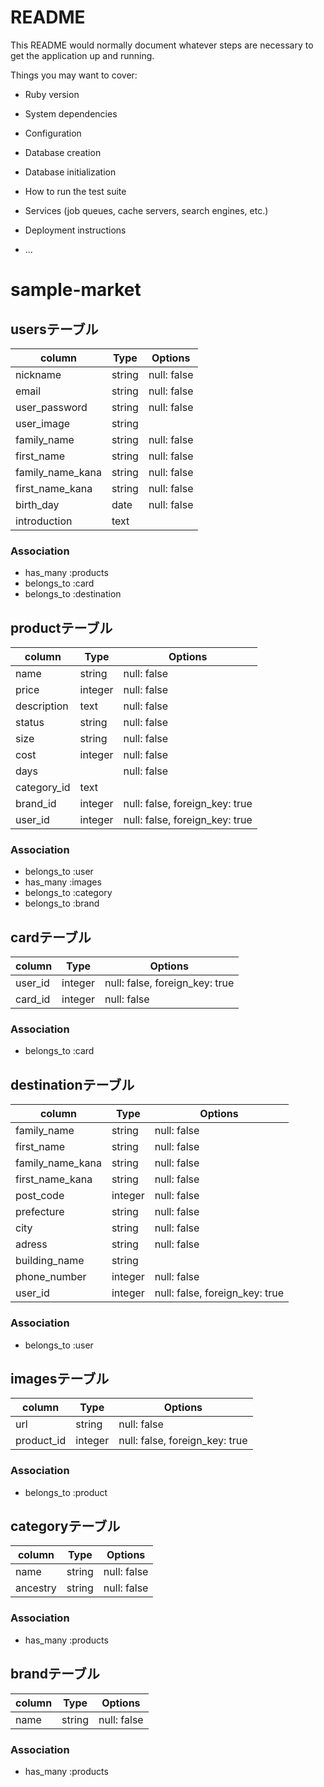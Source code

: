 # README

This README would normally document whatever steps are necessary to get the
application up and running.

Things you may want to cover:

* Ruby version

* System dependencies

* Configuration

* Database creation

* Database initialization

* How to run the test suite

* Services (job queues, cache servers, search engines, etc.)

* Deployment instructions

* ...

# sample-market
## usersテーブル
|column|Type|Options|
|------|----|-------|
|nickname|string|null: false|
|email|string|null: false|
|user_password|string|null: false|
|user_image|string||
|family_name|string|null: false|
|first_name|string|null: false|
|family_name_kana|string|null: false|
|first_name_kana|string|null: false|
|birth_day|date|null: false|
|introduction|text||



### Association
- has_many :products
- belongs_to :card
- belongs_to :destination

## productテーブル
|column|Type|Options|
|------|----|-------|
|name|string|null: false|
|price|integer|null: false|
|description|text|null: false|
|status|string|null: false|
|size|string|null: false|
|cost|integer|null: false|
|days||null: false|
|category_id|text||
|brand_id|integer|null: false, foreign_key: true|
|user_id|integer|null: false, foreign_key: true|

### Association
- belongs_to :user
- has_many :images
- belongs_to :category
- belongs_to :brand

## cardテーブル
|column|Type|Options|
|------|----|-------|
|user_id|integer|null: false, foreign_key: true|
|card_id|integer|null: false|

### Association
- belongs_to :card

## destinationテーブル
|column|Type|Options|
|------|----|-------|
|family_name|string|null: false|
|first_name|string|null: false|
|family_name_kana|string|null: false|
|first_name_kana|string|null: false|
|post_code|integer|null: false|
|prefecture|string|null: false|
|city|string|null: false|
|adress|string|null: false|
|building_name|string||
|phone_number|integer|null: false|
|user_id|integer|null: false, foreign_key: true|

### Association
- belongs_to :user

## imagesテーブル
|column|Type|Options|
|------|----|-------|
|url|string|null: false|
|product_id|integer|null: false, foreign_key: true|

### Association
- belongs_to :product

## categoryテーブル
|column|Type|Options|
|------|----|-------|
|name|string|null: false|
|ancestry|string|null: false|

### Association
- has_many :products

## brandテーブル
|column|Type|Options|
|------|----|-------|
|name|string|null: false|

### Association
- has_many :products






